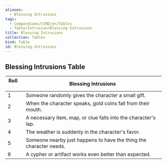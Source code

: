 ```yaml
---
aliases:
  - Blessing Intrusions
tags:
  - Compendiums/CSRD/en/Tables
  - Table/Intrusion/Blessing-Intrusions
title: Blessing Intrusions
collection: Tables
kind: Table
id: Blessing-Intrusions
---
```

## Blessing Intrusions Table  
| Roll &nbsp; &nbsp; | Blessing Intrusions                                                |
| ------------------ | ------------------------------------------------------------------ |
| 1                  | Someone randomly gives the character a small gift.                 |
| 2                  | When the character speaks, gold coins fall from their mouth.       |
| 3                  | A necessary item, map, or clue falls into the character's lap.     |
| 4                  | The weather is suddenly in the character's favor.                  |
| 5                  | Someone nearby just happens to have the thing the character needs. |
| 6                  | A cypher or artifact works even better than expected.              |
